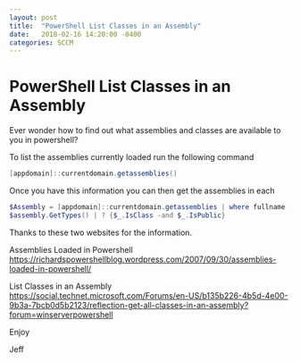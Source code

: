 ```yaml
---
layout: post
title:  "PowerShell List Classes in an Assembly"
date:   2018-02-16 14:20:00 -0400
categories: SCCM
---
```

# PowerShell List Classes in an Assembly #

Ever wonder how to find out what assemblies and classes are available to you in powershell?  

To list the assemblies currently loaded run the following command

```PowerShell
[appdomain]::currentdomain.getassemblies()
```

Once you have this information you can then get the assemblies in each 

```PowerShell
$Assembly = [appdomain]::currentdomain.getassemblies | where fullname -like *xrm*
$assembly.GetTypes() | ? {$_.IsClass -and $_.IsPublic}
```

Thanks to these two websites for the information.

Assemblies Loaded in Powershell
https://richardspowershellblog.wordpress.com/2007/09/30/assemblies-loaded-in-powershell/     

List Classes in an Assembly
https://social.technet.microsoft.com/Forums/en-US/b135b226-4b5d-4e00-9b3a-7bcb0d5b2123/reflection-get-all-classes-in-an-assembly?forum=winserverpowershell

Enjoy

Jeff
